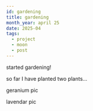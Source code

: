 ```yaml
---
id: gardening
title: gardening
month_year: april 25
date: 2025-04
tags:
  - project
  - moon
  - post
---
```

started gardening!

so far I have planted two plants...

geranium pic

lavendar pic


